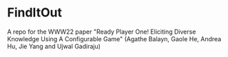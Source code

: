 # FindItOut
A repo for the WWW22 paper "Ready Player One! Eliciting Diverse Knowledge Using A Configurable Game" (Agathe Balayn, Gaole He, Andrea Hu, Jie Yang and Ujwal Gadiraju)
